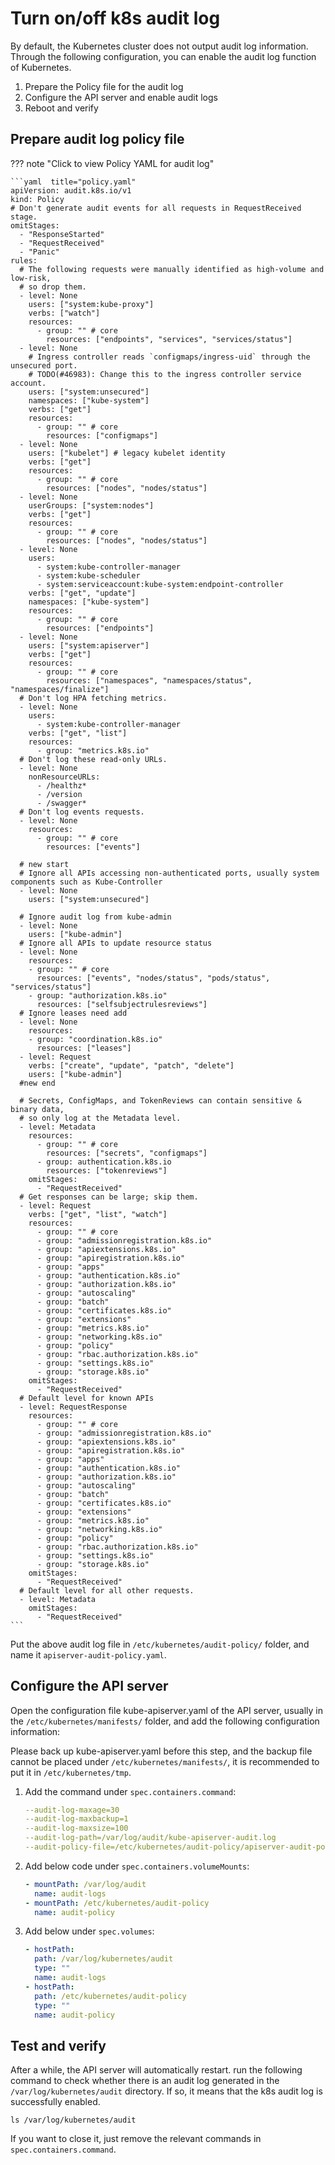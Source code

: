 # Turn on/off k8s audit log

By default, the Kubernetes cluster does not output audit log information. Through the following configuration, you can enable the audit log function of Kubernetes.

1. Prepare the Policy file for the audit log
2. Configure the API server and enable audit logs
3. Reboot and verify

## Prepare audit log policy file

??? note "Click to view Policy YAML for audit log"

    ```yaml  title="policy.yaml"
    apiVersion: audit.k8s.io/v1
    kind: Policy
    # Don't generate audit events for all requests in RequestReceived stage.
    omitStages:
      - "ResponseStarted"
      - "RequestReceived"
      - "Panic"
    rules:
      # The following requests were manually identified as high-volume and low-risk,
      # so drop them.
      - level: None
        users: ["system:kube-proxy"]
        verbs: ["watch"]
        resources:
          - group: "" # core
            resources: ["endpoints", "services", "services/status"]
      - level: None
        # Ingress controller reads `configmaps/ingress-uid` through the unsecured port.
        # TODO(#46983): Change this to the ingress controller service account.
        users: ["system:unsecured"]
        namespaces: ["kube-system"]
        verbs: ["get"]
        resources:
          - group: "" # core
            resources: ["configmaps"]
      - level: None
        users: ["kubelet"] # legacy kubelet identity
        verbs: ["get"]
        resources:
          - group: "" # core
            resources: ["nodes", "nodes/status"]
      - level: None
        userGroups: ["system:nodes"]
        verbs: ["get"]
        resources:
          - group: "" # core
            resources: ["nodes", "nodes/status"]
      - level: None
        users:
          - system:kube-controller-manager
          - system:kube-scheduler
          - system:serviceaccount:kube-system:endpoint-controller
        verbs: ["get", "update"]
        namespaces: ["kube-system"]
        resources:
          - group: "" # core
            resources: ["endpoints"]
      - level: None
        users: ["system:apiserver"]
        verbs: ["get"]
        resources:
          - group: "" # core
            resources: ["namespaces", "namespaces/status", "namespaces/finalize"]
      # Don't log HPA fetching metrics.
      - level: None
        users:
          - system:kube-controller-manager
        verbs: ["get", "list"]
        resources:
          - group: "metrics.k8s.io"
      # Don't log these read-only URLs.
      - level: None
        nonResourceURLs:
          - /healthz*
          - /version
          - /swagger*
      # Don't log events requests.
      - level: None
        resources:
          - group: "" # core
            resources: ["events"]

      # new start
      # Ignore all APIs accessing non-authenticated ports, usually system components such as Kube-Controller
      - level: None
        users: ["system:unsecured"]

      # Ignore audit log from kube-admin
      - level: None
        users: ["kube-admin"]
      # Ignore all APIs to update resource status
      - level: None
        resources:
        - group: "" # core
          resources: ["events", "nodes/status", "pods/status", "services/status"]
        - group: "authorization.k8s.io"
          resources: ["selfsubjectrulesreviews"]
      # Ignore leases need add
      - level: None
        resources:
        - group: "coordination.k8s.io"
          resources: ["leases"]
      - level: Request
        verbs: ["create", "update", "patch", "delete"]
        users: ["kube-admin"]
      #new end

      # Secrets, ConfigMaps, and TokenReviews can contain sensitive & binary data,
      # so only log at the Metadata level.
      - level: Metadata
        resources:
          - group: "" # core
            resources: ["secrets", "configmaps"]
          - group: authentication.k8s.io
            resources: ["tokenreviews"]
        omitStages:
          - "RequestReceived"
      # Get responses can be large; skip them.
      - level: Request
        verbs: ["get", "list", "watch"]
        resources:
          - group: "" # core
          - group: "admissionregistration.k8s.io"
          - group: "apiextensions.k8s.io"
          - group: "apiregistration.k8s.io"
          - group: "apps"
          - group: "authentication.k8s.io"
          - group: "authorization.k8s.io"
          - group: "autoscaling"
          - group: "batch"
          - group: "certificates.k8s.io"
          - group: "extensions"
          - group: "metrics.k8s.io"
          - group: "networking.k8s.io"
          - group: "policy"
          - group: "rbac.authorization.k8s.io"
          - group: "settings.k8s.io"
          - group: "storage.k8s.io"
        omitStages:
          - "RequestReceived"
      # Default level for known APIs
      - level: RequestResponse
        resources:
          - group: "" # core
          - group: "admissionregistration.k8s.io"
          - group: "apiextensions.k8s.io"
          - group: "apiregistration.k8s.io"
          - group: "apps"
          - group: "authentication.k8s.io"
          - group: "authorization.k8s.io"
          - group: "autoscaling"
          - group: "batch"
          - group: "certificates.k8s.io"
          - group: "extensions"
          - group: "metrics.k8s.io"
          - group: "networking.k8s.io"
          - group: "policy"
          - group: "rbac.authorization.k8s.io"
          - group: "settings.k8s.io"
          - group: "storage.k8s.io"
        omitStages:
          - "RequestReceived"
      # Default level for all other requests.
      - level: Metadata
        omitStages:
          - "RequestReceived"
    ```

Put the above audit log file in `/etc/kubernetes/audit-policy/` folder, and name it `apiserver-audit-policy.yaml`.

## Configure the API server

Open the configuration file kube-apiserver.yaml of the API server, usually in the `/etc/kubernetes/manifests/` folder, and add the following configuration information:

Please back up kube-apiserver.yaml before this step, and the backup file cannot be placed under `/etc/kubernetes/manifests/`, it is recommended to put it in `/etc/kubernetes/tmp`.

1. Add the command under `spec.containers.command`:

    ```yaml
    --audit-log-maxage=30
    --audit-log-maxbackup=1
    --audit-log-maxsize=100
    --audit-log-path=/var/log/audit/kube-apiserver-audit.log
    --audit-policy-file=/etc/kubernetes/audit-policy/apiserver-audit-policy.yaml
    ```

2. Add below code under `spec.containers.volumeMounts`:

    ```yaml
    - mountPath: /var/log/audit
      name: audit-logs
    - mountPath: /etc/kubernetes/audit-policy
      name: audit-policy
    ```

3. Add below under `spec.volumes`:

    ```yaml
    - hostPath:
      path: /var/log/kubernetes/audit
      type: ""
      name: audit-logs
    - hostPath:
      path: /etc/kubernetes/audit-policy
      type: ""
      name: audit-policy
    ```

## Test and verify

After a while, the API server will automatically restart. run the following command to check whether there is an audit log generated in the `/var/log/kubernetes/audit` directory. If so, it means that the k8s audit log is successfully enabled.

```shell
ls /var/log/kubernetes/audit
```

If you want to close it, just remove the relevant commands in `spec.containers.command`.

